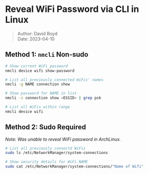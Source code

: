 # Reveal WiFi Password via CLI in Linux

> Author: David Boyd<br>
> Date: 2023-04-10

## Method 1: `nmcli` Non-sudo

```bash
# Show current WiFi password
nmcli device wifi show-password

# List all previously connected WiFis' names
nmcli -g NAME connection show

# Show password for NAME in list
nmcli -s connection show <ESSID> | grep psk

# List all WiFis within range
nmcli device wifi
```

## Method 2: Sudo Required

*Note: Was unable to reveal WiFi password in ArchLinux.*

``` bash
# List all previously connectd WiFis
sudo ls /etc/NetworkManager/system-connections

# Show security details for WiFi NAME
sudo cat /etc/NetworkManager/system-connections/"Name of Wifi"
```
